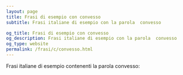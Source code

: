 ```yaml
---
layout: page
title: Frasi di esempio con convesso 
subtitle: Frasi italiane di esempio con la parola  convesso

og_title: Frasi di esempio con convesso 
og_description: Frasi italiane di esempio con la parola  convesso
og_type: website
permalink: /frasi/c/convesso.html
---
```


Frasi italiane di esempio contenenti la parola convesso:


